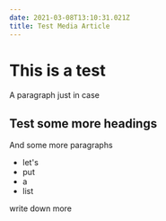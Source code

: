 ```yaml
---
date: 2021-03-08T13:10:31.021Z
title: Test Media Article
---
```

# This is  a test

A paragraph just in case

## Test some more headings

And some more paragraphs

* let's
* put
* a 
* list

write down more